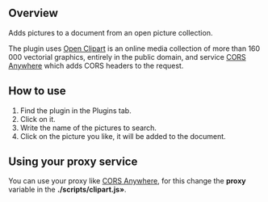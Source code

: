 ## Overview

Adds pictures to a document from an open picture collection. 

The plugin uses [Open Clipart](http://openclipart.org/) is an online media collection of more than 160 000 vectorial graphics, entirely in the public domain, and service [CORS Anywhere](https://github.com/Rob--W/cors-anywhere/) which adds CORS headers to the request.

## How to use

1. Find the plugin in the Plugins tab. 
2. Click on it.
3. Write the name of the pictures to search.
4. Click on the picture you like, it will be added to the document.

## Using your proxy service

You can use your proxy like [CORS Anywhere](https://github.com/Rob--W/cors-anywhere/),
for this change the **proxy** variable in the **./scripts/clipart.js»**.